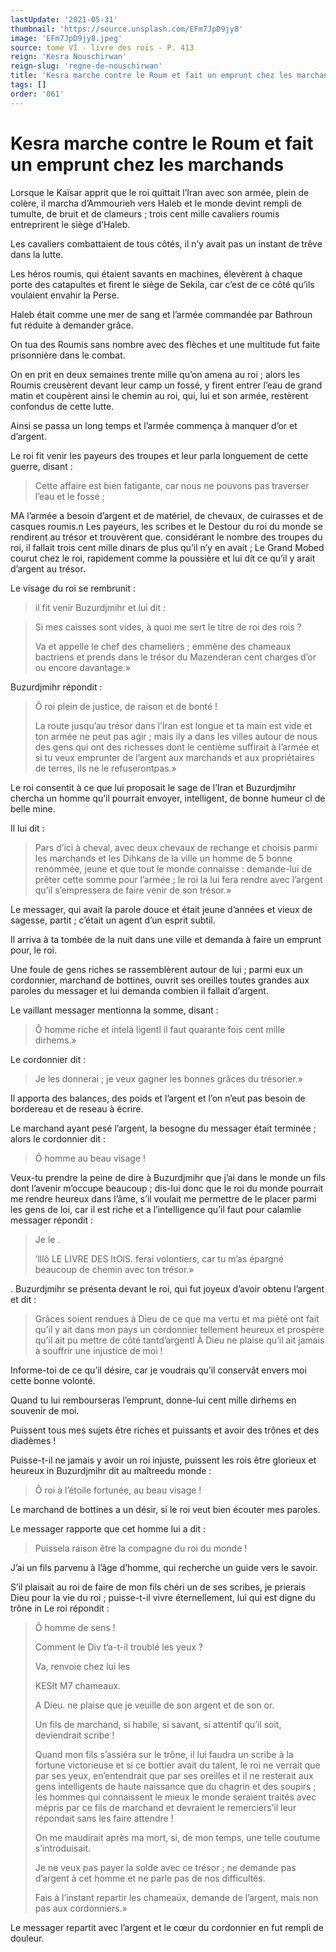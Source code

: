 ```yaml
---
lastUpdate: '2021-05-31'
thumbnail: 'https://source.unsplash.com/EFm7JpD9jy8'
image: 'EFm7JpD9jy8.jpeg'
source: tome VI - livre des rois - P. 413
reign: 'Kesra Nouschirwan'
reign-slug: 'regne-de-nouschirwan'
title: 'Kesra marche contre le Roum et fait un emprunt chez les marchands | Le Livre des Rois | Shâhnâmeh'
tags: []
order: '061'
---
```


# Kesra marche contre le Roum et fait un emprunt chez les marchands

Lorsque le Kaïsar apprit que le roi quittait l’Iran avec son armée, plein de colère, il marcha d’Ammourieh vers Haleb et le monde devint rempli de tumulte, de bruit et de clameurs ; trois cent mille cavaliers roumis entreprirent le siège d’Haleb.

Les cavaliers combattaient de tous côtés, il n’y avait pas un instant de trêve dans la lutte.

Les héros roumis, qui étaient savants en machines, élevèrent à chaque porte des catapultes et firent le siège de Sekila, car c’est de ce côté qu’ils voulaient envahir la Perse.

Haleb était comme une mer de sang et l’armée commandée par Bathroun fut réduite à demander grâce.

On tua des Roumis sans nombre avec des flèches et une multitude fut faite prisonnière dans le combat.

On en prit en deux semaines trente mille qu’on amena au roi ; alors les Roumis creusèrent devant leur camp un fossé, y firent entrer l’eau de grand matin et coupèrent ainsi le chemin au roi, qui, lui et son armée, restèrent confondus de cette lutte.

Ainsi se passa un long temps et l’armée commença à manquer d’or et d’argent.

Le roi fit venir les payeurs des troupes et leur parla longuement de cette guerre, disant :

> Cette affaire est bien fatigante, car nous ne pouvons pas traverser l’eau et le fossé ;

MA l’armée a besoin d’argent et de matériel, de chevaux, de cuirasses et de casques roumis.n Les payeurs, les scribes et le Destour du roi du monde se rendirent au trésor et trouvèrent que. considérant le nombre des troupes du roi, il fallait trois cent mille dinars de plus qu’il n’y en avait ; Le Grand Mobed courut chez le roi, rapidement comme la poussière et lui dit ce qu’il y arait d’argent au trésor.

Le visage du roi se rembrunit :

> il fit venir Buzurdjmihr et lui dit :

> Si mes caisses sont vides, à quoi me sert le titre de roi des rois ?
>
> Va et appelle le chef des chameliers ; emmène des chameaux bactriens et prends dans le trésor du Mazenderan cent charges d’or ou encore davantage.»

Buzurdjmihr répondit :

> Ô roi plein de justice, de raison et de bonté !
>
> La route jusqu’au trésor dans l’Iran est longue et ta main est vide et ton armée ne peut pas agir ; mais ily a dans les villes autour de nous des gens qui ont des richesses dont le centième suffirait à l’armée et si tu veux emprunter de l’argent aux marchands et aux propriétaires de terres, ils ne le refuserontpas.»

Le roi consentit à ce que lui proposait le sage de l’Iran et Buzurdjmihr chercha un homme qu’il pourrait envoyer, intelligent, de bonne humeur cl de belle mine.

Il lui dit :

> Pars d’ici à cheval, avec deux chevaux de rechange et choisis parmi les marchands et les Dihkans de la ville un homme de 5 bonne renommée, jeune et que tout le monde connaisse : demande-lui de prêter cette somme pour l’armée ; le roi la lui fera rendre avec l’argent qu’il s’empressera de faire venir de son trésor.»

Le messager, qui avait la parole douce et était jeune d’années et vieux de sagesse, partit ; c’était un agent d’un esprit subtil.

Il arriva à ta tombée de la nuit dans une ville et demanda à faire un emprunt pour, le roi.

Une foule de gens riches se rassemblèrent autour de lui ; parmi eux un cordonnier, marchand de bottines, ouvrit ses oreilles toutes grandes aux paroles du messager et lui demanda combien il fallait d’argent.

Le vaillant messager mentionna la somme, disant :

> Ô homme riche et intelà ligentl il faut quarante fois cent mille dirhems.»

Le cordonnier dit :

> Je les donnerai ; je veux gagner les bonnes grâces du trésorier.»

Il apporta des balances, des poids et l’argent et l’on n’eut pas besoin de bordereau et de reseau à écrire.

Le marchand ayant pesé l’argent, la besogne du messager était terminée ; alors le cordonnier dit :

> Ô homme au beau visage !

Veux-tu prendre la peine de dire à Buzurdjmihr que j’ai dans le monde un fils dont l’avenir m’occupe beaucoup ; dis-lui donc que le roi du monde pourrait me rendre heureux dans l’âme, s’il voulait me permettre de le placer parmi les gens de loi, car il est riche et a l’intelligence qu’il faut pour calamlie messager répondit :

> Je le .
>
> ’lllô LE LIVRE DES ItOlS. ferai volontiers, car tu m’as épargné beaucoup de chemin avec ton trésor.»

.
Buzurdjmihr se présenta devant le roi, qui fut joyeux d’avoir obtenu l’argent et dit :

> Grâces soient rendues à Dieu de ce que ma vertu et ma piété ont fait qu’il y ait dans mon pays un cordonnier tellement heureux et prospère qu’il ait pu mettre de côté tantd’argentl À Dieu ne plaise qu’il ait jamais à souffrir une injustice de moi !

Informe-toi de ce qu’il désire, car je voudrais qu’il conservât envers moi cette bonne volonté.

Quand tu lui rembourseras l’emprunt, donne-lui cent mille dirhems en souvenir de moi.

Puissent tous mes sujets être riches et puissants et avoir des trônes et des diadèmes !

Puisse-t-il ne jamais y avoir un roi injuste, puissent les rois être glorieux et heureux in Buzurdjmihr dit au maîtreedu monde :

> Ô roi à l’étoile fortunée, au beau visage !

Le marchand de bottines a un désir, si le roi veut bien écouter mes paroles.

Le messager rapporte que cet homme lui a dit :

> Puissela raison être la compagne du roi du monde !

J’ai un fils parvenu à l’âge d’homme, qui recherche un guide vers le savoir.

S’il plaisait au roi de faire de mon fils chéri un de ses scribes, je prierais Dieu pour la vie du roi ; puisse-t-il vivre éternellement, lui qui est digne du trône in Le roi répondit :

> Ô homme de sens !
>
> Comment le Div t’a-t-il troublé les yeux ?
>
> Va, renvoie chez lui les
>
> KESIt M7 chameaux.
>
> A Dieu. ne plaise que je veuille de son argent et de son or.
>
> Un fils de marchand, si habile, si savant, si attentif qu’il soit, deviendrait scribe !
>
> Quand mon fils s’assiéra sur le trône, il lui faudra un scribe à la fortune victorieuse et si ce bottier avait du talent, le roi ne verrait que par ses yeux, en’entendrait que par ses oreilles et il ne resterait aux gens intelligents de haute naissance que du chagrin et des soupirs ; les hommes qui connaissent le mieux le monde seraient traités avec mépris par ce fils de marchand et devraient le remerciers’il leur répondait sans les faire attendre !
>
> On me maudirait après ma mort, si, de mon temps, une telle coutume s’introduisait.
>
> Je ne veux pas payer la solde avec ce trésor ; ne demande pas d’argent à cet homme et ne parle pas de nos difficultés.
>
> Fais à l’instant repartir les chameaüx, demande de l’argent, mais non pas aux cordonniers.»

Le messager repartit avec l’argent et le cœur du cordonnier en fut rempli de douleur.
